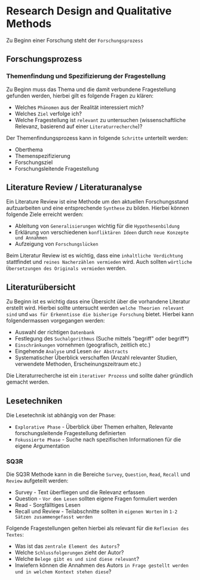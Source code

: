 # Research Design and Qualitative Methods
Zu Beginn einer Forschung steht der `Forschungsprozess`

## Forschungsprozess

### Themenfindung und Spezifizierung der Fragestellung
Zu Beginn muss das Thema und die damit verbundene Fragestellung gefunden werden, hierbei gilt es folgende Fragen zu klären:
* Welches `Phänomen` aus der Realität interessiert mich?
* Welches `Ziel` verfolge ich?
* Welche Fragestellung ist `relevant` zu untersuchen (wissenschaftliche Relevanz, basierend auf einer `Literaturrecherche`)?

Der Themenfindungsprozess kann in folgende `Schritte` unterteilt werden:
* Oberthema
* Themenspezifizierung
* Forschungsziel
* Forschungsleitende Fragestellung

## Literature Review / Literaturanalyse
Ein Literature Review ist eine Methode um den aktuellen Forschungsstand aufzuarbeiten und eine entsprechende `Synthese` zu bilden.
Hierbei können folgende Ziele erreicht werden:
* Ableitung von `Generalisierungen` wichtig für die `Hypothesenbildung`
* Erklärung von verschiedenen `konfliktären Ideen` durch `neue Konzepte und Annahmen`
* Aufzeigung von `Forschungslücken`

Beim Literatur Review ist es wichtig, dass eine `inhaltliche Verdichtung` stattfindet und `reines Nacherzählen vermieden` wird.
Auch sollten `wörtliche Übersetzungen des Originals vermieden` werden.

## Literaturübersicht
Zu Beginn ist es wichtig dass eine Übersicht über die vorhandene Literatur erstellt wird. Hierbei sollte untersucht werden `welche Theorien relevant sind` und `was für Erkenntisse die bisherige Forschung` bietet. Hierbei kann folgendermassen vorgegangen werden:
* Auswahl der richtigen `Datenbank`
* Festlegung des `Suchalgorithmus` (Suche mittels "begriff" oder begriff*)
* `Einschränkungen` vornehmen (geografisch, zeitlich etc.)
* Eingehende `Analyse` und Lesen `der Abstracts`
* Systematischer Überblick verschaffen (Anzahl relevanter Studien, verwendete Methoden, Erscheinungszeitraum etc.)

Die Literaturrecherche ist ein `iterativer Prozess` und sollte daher gründlich gemacht werden.

## Lesetechniken
Die Lesetechnik ist abhängig von der Phase:
* `Explorative Phase` - Überblick über Themen erhalten, Relevante forschungsleitende Fragestellung definierten
* `Fokussierte Phase` - Suche nach spezifischen Informationen für die eigene Argumentation

### SQ3R
Die SQ3R Methode kann in die Bereiche `Survey`, `Question`, `Read`, `Recall` und `Review` aufgeteilt werden:
* Survey - Text überfliegen und die Relevanz erfassen
* Question - `Vor dem Lesen` sollten eigene Fragen formuliert werden
* Read - Sorgfälltiges Lesen
* Recall und Review - Teilabschnitte sollten in `eigenen Worten` in `1-2 Sätzen zusammengefasst werden`

Folgende Fragestellungen gelten hierbei als relevant für die `Reflexion des Textes`:
* Was ist das `zentrale Element des Autors`?
* Welche `Schlussfolgerungen` zieht der Autor?
* Welche `Belege gibt es und sind diese relevant`?
* Inwiefern können die Annahmen des Autors `in Frage gestellt werden und in welchem Kontext stehen diese`?


